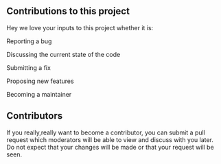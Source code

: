 ## Contributions to this project

Hey we love your inputs to this project whether it is:

Reporting a bug

Discussing the current state of the code

Submitting a fix

Proposing new features

Becoming a maintainer


## Contributors
If you really,really want to become a contributor, you can submit a pull request which moderators will be able to view and discuss with you later. 
Do not expect that your changes will be made or that your request will be seen.

